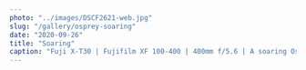 ```yaml
---
photo: "../images/DSCF2621-web.jpg"
slug: "/gallery/osprey-soaring"
date: "2020-09-26"
title: "Soaring"
caption: "Fuji X-T30 | Fujifilm XF 100-400 | 400mm f/5.6 | A soaring Osprey."
---
```

